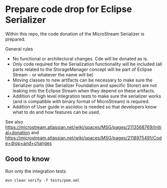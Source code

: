 # Prepare code drop for Eclipse Serializer

Within this repo, the code donation of the MicroStream Serializer is prepared.

General rules

- No functional or architectural changes. Cde will be donated as is. 
- Only code required for the Serialization functionality will be included (all parts related to the StorageManager concept will be part of Eclipse Stream - or whatever the name will be)
- Moving classes to new artifacts can be necessary to make sure the Serializer parts (like Serializer Foundation and specific Storer) are not leaking into the Eclipse Stream when they depend on these artifacts.
- Addition of high level integration tests to make sure the serializer works (and is compatible with binary format of MicroStream) is required.
- Addition of User guide in asciidoc is needed so that developers know what to do and how features can be used.

See also https://microstream.atlassian.net/wiki/spaces/MSG/pages/2113568769/Initial+donation and https://microstream.atlassian.net/wiki/spaces/MSG/pages/2118975491/Code+drop+and+changes



## Good to know

Run only the integration tests

```
mvn clean verify -f tests/pom.xml
```